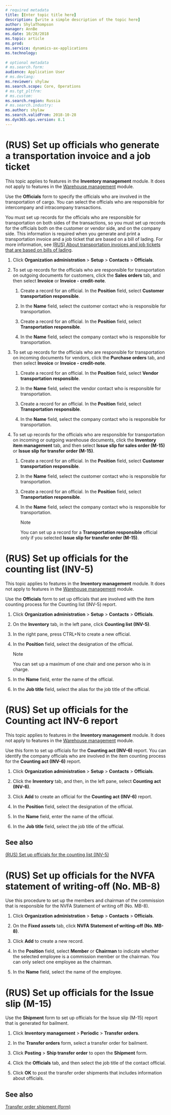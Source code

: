 ```yaml
---
# required metadata
title: [Enter topic title here]
description: [write a simple description of the topic here]
author: ShylaThompson
manager: AnnBe
ms.date: 10/28/2018
ms.topic: article
ms.prod: 
ms.service: dynamics-ax-applications
ms.technology: 
			
# optional metadata
# ms.search.form:  
audience: Application User
# ms.devlang: 
ms.reviewer: shylaw
ms.search.scope: Core, Operations
# ms.tgt_pltfrm: 
# ms.custom: 
ms.search.region: Russia
# ms.search.industry: 
ms.author: shylaw
ms.search.validFrom: 2018-10-28
ms.dyn365.ops.version: 8.1
---
```


# (RUS) Set up officials who generate a transportation invoice and a job ticket 

This topic applies to features in the **Inventory management** module. It does not apply to features in the [Warehouse management](warehouse-management.md) module.

Use the **Officials** form to specify the officials who are involved in the transportation of cargo. You can select the officials who are responsible for intercompany and intracompany transactions.

You must set up records for the officials who are responsible for transportation on both sides of the transactions, so you must set up records for the officials both on the customer or vendor side, and on the company side. This information is required when you generate and print a transportation invoice and a job ticket that are based on a bill of lading. For more information, see [(RUS) About transportation invoices and job tickets that are based on bills of lading](rus-about-transportation-invoices-and-job-tickets-that-are-based-on-bills-of-lading.md).

1.  Click **Organization administration** \> **Setup** \> **Contacts** \> **Officials**.

2.  To set up records for the officials who are responsible for transportation on outgoing documents for customers, click the **Sales orders** tab, and then select **Invoice** or **Invoice - credit-note**.
    
    1.  Create a record for an official. In the **Position** field, select **Customer transportation responsible**.
    
    2.  In the **Name** field, select the customer contact who is responsible for transportation.
    
    3.  Create a record for an official. In the **Position** field, select **Transportation responsible**.
    
    4.  In the **Name** field, select the company contact who is responsible for transportation.

3.  To set up records for the officials who are responsible for transportation on incoming documents for vendors, click the **Purchase orders** tab, and then select **Invoice** or **Invoice - credit-note**.
    
    1.  Create a record for an official. In the **Position** field, select **Vendor transportation responsible**.
    
    2.  In the **Name** field, select the vendor contact who is responsible for transportation.
    
    3.  Create a record for an official. In the **Position** field, select **Transportation responsible**.
    
    4.  In the **Name** field, select the company contact who is responsible for transportation.

4.  To set up records for the officials who are responsible for transportation on incoming or outgoing warehouse documents, click the **Inventory item management** tab, and then select **Issue slip for sales order (M-15)** or **Issue slip for transfer order (M-15)**.
    
    1.  Create a record for an official. In the **Position** field, select **Customer transportation responsible**.
    
    2.  In the **Name** field, select the customer contact who is responsible for transportation.
    
    3.  Create a record for an official. In the **Position** field, select **Transportation responsible**.
    
    4.  In the **Name** field, select the company contact who is responsible for transportation.
        

        > [!NOTE]
        > <P>You can set up a record for a <STRONG>Transportation responsible</STRONG> official only if you selected <STRONG>Issue slip for transfer order (M-15)</STRONG>.</P>

# (RUS) Set up officials for the counting list (INV-5) 

This topic applies to features in the **Inventory management** module. It does not apply to features in the [Warehouse management](warehouse-management.md) module.

Use the **Officials** form to set up officials that are involved with the item counting process for the Counting list (INV-5) report.

1.  Click **Organization administration** \> **Setup** \> **Contacts** \> **Officials**.

2.  On the **Inventory** tab, in the left pane, click **Counting list (INV-5)**.

3.  In the right pane, press CTRL+N to create a new official.

4.  In the **Position** field, select the designation of the official.
    

    > [!NOTE]
    > <P>You can set up a maximum of one chair and one person who is in charge.</P>



5.  In the **Name** field, enter the name of the official.

6.  In the **Job title** field, select the alias for the job title of the official.

# (RUS) Set up officials for the Counting act INV-6 report 

This topic applies to features in the **Inventory management** module. It does not apply to features in the [Warehouse management](warehouse-management.md) module.

Use this form to set up officials for the **Counting act (INV-6)** report. You can identify the company officials who are involved in the item counting process for the **Counting act (INV-6)** report.

1.  Click **Organization administration** \> **Setup** \> **Contacts** \> **Officials**.

2.  Click the **Inventory** tab, and then, in the left pane, select **Counting act (INV-6)**.

3.  Click **Add** to create an official for the **Counting act (INV-6)** report.

4.  In the **Position** field, select the designation of the official.

5.  In the **Name** field, enter the name of the official.

6.  In the **Job title** field, select the job title of the official.

## See also

[(RUS) Set up officials for the counting list (INV-5)](rus-set-up-officials-for-the-counting-list-inv-5.md)

# (RUS) Set up officials for the NVFA statement of writing-off (No. MB-8) 

Use this procedure to set up the members and chairman of the commission that is responsible for the NVFA Statement of writing off (No. MB-8).

1.  Click **Organization administration** \> **Setup** \> **Contacts** \> **Officials**.

2.  On the **Fixed assets** tab, click **NVFA Statement of writing-off (No. MB-8)**.

3.  Click **Add** to create a new record.

4.  In the **Position** field, select **Member** or **Chairman** to indicate whether the selected employee is a commission member or the chairman. You can only select one employee as the chairman.

5.  In the **Name** field, select the name of the employee.

# (RUS) Set up officials for the Issue slip (M-15) 

Use the **Shipment** form to set up officials for the Issue slip (M-15) report that is generated for bailment.

1.  Click **Inventory management** \> **Periodic** \> **Transfer orders**.

2.  In the **Transfer orders** form, select a transfer order for bailment.

3.  Click **Posting** \> **Ship transfer order** to open the **Shipment** form.

4.  Click the **Officials** tab, and then select the job title of the contact official.

5.  Click **OK** to post the transfer order shipments that includes information about officials.

## See also

[Transfer order shipment (form)](https://technet.microsoft.com/en-us/library/aa577094\(v=ax.60\))
